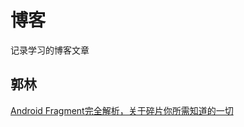 # 博客

记录学习的博客文章

## 郭林

[Android Fragment完全解析，关于碎片你所需知道的一切](https://blog.csdn.net/guolin_blog/article/details/8881711)








